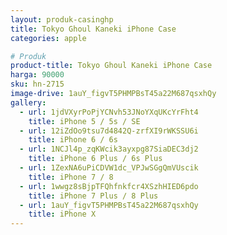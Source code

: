```yaml
---
layout: produk-casinghp
title: Tokyo Ghoul Kaneki iPhone Case
categories: apple

# Produk
product-title: Tokyo Ghoul Kaneki iPhone Case
harga: 90000
sku: hn-2715
image-drive: 1auY_figvT5PHMPBsT45a22M687qsxhQy
gallery:
  - url: 1jdVXyrPoPjYCNvh53JNoYXqUKcYrFht4
    title: iPhone 5 / 5s / SE
  - url: 12iZdOo9tsu7d4842Q-zrfXI9rWKSSU6i
    title: iPhone 6 / 6s
  - url: 1NCJl4p_zqKWcik3ayxpg87SiaDEC3dj2
    title: iPhone 6 Plus / 6s Plus
  - url: 1ZexNA6uPiCDVW1dc_VPJwSGgQmVUscik
    title: iPhone 7 / 8
  - url: 1wwgz8sBjpTFQhfnkfcr4XSzhHIED6pdo
    title: iPhone 7 Plus / 8 Plus
  - url: 1auY_figvT5PHMPBsT45a22M687qsxhQy
    title: iPhone X
---
```

